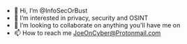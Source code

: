 - 👋 Hi, I’m @InfoSecOrBust
- 👀 I’m interested in privacy, security and OSINT
- 💞️ I’m looking to collaborate on anything you'll have me on
- 📫 How to reach me JoeOnCyber@Protonmail.com


